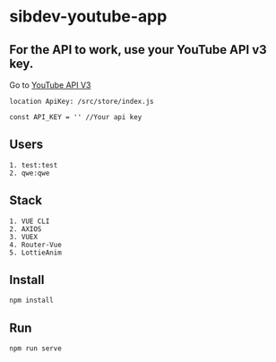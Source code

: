 # sibdev-youtube-app

## For the API to work, use your YouTube API v3 key.

Go to [YouTube API V3](https://developers.google.com/youtube/v3/getting-started)
```
location ApiKey: /src/store/index.js

const API_KEY = '' //Your api key
```
## Users
```
1. test:test
2. qwe:qwe
```
## Stack
```
1. VUE CLI
2. AXIOS
3. VUEX
4. Router-Vue
5. LottieAnim
```

## Install
```
npm install
```

## Run
```
npm run serve
```
